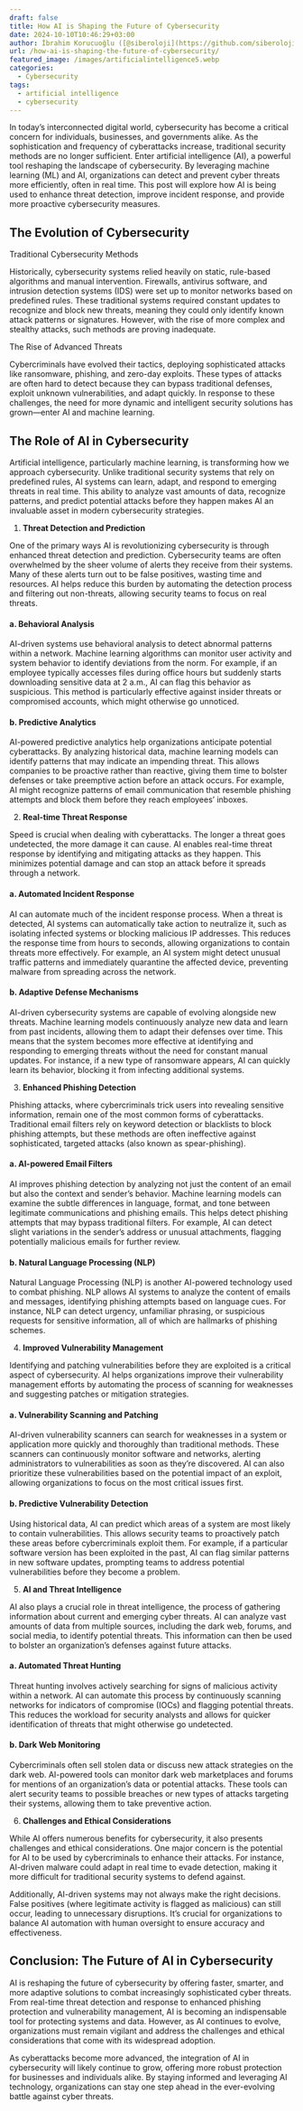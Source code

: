 ```yaml
---
draft: false
title: How AI is Shaping the Future of Cybersecurity
date: 2024-10-10T10:46:29+03:00
author: İbrahim Korucuoğlu ([@siberoloji](https://github.com/siberoloji))
url: /how-ai-is-shaping-the-future-of-cybersecurity/
featured_image: /images/artificialintelligence5.webp
categories:
  - Cybersecurity
tags:
  - artificial intelligence
  - cybersecurity
---
```



In today’s interconnected digital world, cybersecurity has become a critical concern for individuals, businesses, and governments alike. As the sophistication and frequency of cyberattacks increase, traditional security methods are no longer sufficient. Enter artificial intelligence (AI), a powerful tool reshaping the landscape of cybersecurity. By leveraging machine learning (ML) and AI, organizations can detect and prevent cyber threats more efficiently, often in real time. This post will explore how AI is being used to enhance threat detection, improve incident response, and provide more proactive cybersecurity measures.



## The Evolution of Cybersecurity



Traditional Cybersecurity Methods



Historically, cybersecurity systems relied heavily on static, rule-based algorithms and manual intervention. Firewalls, antivirus software, and intrusion detection systems (IDS) were set up to monitor networks based on predefined rules. These traditional systems required constant updates to recognize and block new threats, meaning they could only identify known attack patterns or signatures. However, with the rise of more complex and stealthy attacks, such methods are proving inadequate.



The Rise of Advanced Threats



Cybercriminals have evolved their tactics, deploying sophisticated attacks like ransomware, phishing, and zero-day exploits. These types of attacks are often hard to detect because they can bypass traditional defenses, exploit unknown vulnerabilities, and adapt quickly. In response to these challenges, the need for more dynamic and intelligent security solutions has grown—enter AI and machine learning.



## The Role of AI in Cybersecurity



Artificial intelligence, particularly machine learning, is transforming how we approach cybersecurity. Unlike traditional security systems that rely on predefined rules, AI systems can learn, adapt, and respond to emerging threats in real time. This ability to analyze vast amounts of data, recognize patterns, and predict potential attacks before they happen makes AI an invaluable asset in modern cybersecurity strategies.



1. **Threat Detection and Prediction**



One of the primary ways AI is revolutionizing cybersecurity is through enhanced threat detection and prediction. Cybersecurity teams are often overwhelmed by the sheer volume of alerts they receive from their systems. Many of these alerts turn out to be false positives, wasting time and resources. AI helps reduce this burden by automating the detection process and filtering out non-threats, allowing security teams to focus on real threats.


#### a. **Behavioral Analysis**



AI-driven systems use behavioral analysis to detect abnormal patterns within a network. Machine learning algorithms can monitor user activity and system behavior to identify deviations from the norm. For example, if an employee typically accesses files during office hours but suddenly starts downloading sensitive data at 2 a.m., AI can flag this behavior as suspicious. This method is particularly effective against insider threats or compromised accounts, which might otherwise go unnoticed.


#### b. **Predictive Analytics**



AI-powered predictive analytics help organizations anticipate potential cyberattacks. By analyzing historical data, machine learning models can identify patterns that may indicate an impending threat. This allows companies to be proactive rather than reactive, giving them time to bolster defenses or take preemptive action before an attack occurs. For example, AI might recognize patterns of email communication that resemble phishing attempts and block them before they reach employees’ inboxes.



2. **Real-time Threat Response**



Speed is crucial when dealing with cyberattacks. The longer a threat goes undetected, the more damage it can cause. AI enables real-time threat response by identifying and mitigating attacks as they happen. This minimizes potential damage and can stop an attack before it spreads through a network.


#### a. **Automated Incident Response**



AI can automate much of the incident response process. When a threat is detected, AI systems can automatically take action to neutralize it, such as isolating infected systems or blocking malicious IP addresses. This reduces the response time from hours to seconds, allowing organizations to contain threats more effectively. For example, an AI system might detect unusual traffic patterns and immediately quarantine the affected device, preventing malware from spreading across the network.


#### b. **Adaptive Defense Mechanisms**



AI-driven cybersecurity systems are capable of evolving alongside new threats. Machine learning models continuously analyze new data and learn from past incidents, allowing them to adapt their defenses over time. This means that the system becomes more effective at identifying and responding to emerging threats without the need for constant manual updates. For instance, if a new type of ransomware appears, AI can quickly learn its behavior, blocking it from infecting additional systems.



3. **Enhanced Phishing Detection**



Phishing attacks, where cybercriminals trick users into revealing sensitive information, remain one of the most common forms of cyberattacks. Traditional email filters rely on keyword detection or blacklists to block phishing attempts, but these methods are often ineffective against sophisticated, targeted attacks (also known as spear-phishing).


#### a. **AI-powered Email Filters**



AI improves phishing detection by analyzing not just the content of an email but also the context and sender’s behavior. Machine learning models can examine the subtle differences in language, format, and tone between legitimate communications and phishing emails. This helps detect phishing attempts that may bypass traditional filters. For example, AI can detect slight variations in the sender’s address or unusual attachments, flagging potentially malicious emails for further review.


#### b. **Natural Language Processing (NLP)**



Natural Language Processing (NLP) is another AI-powered technology used to combat phishing. NLP allows AI systems to analyze the content of emails and messages, identifying phishing attempts based on language cues. For instance, NLP can detect urgency, unfamiliar phrasing, or suspicious requests for sensitive information, all of which are hallmarks of phishing schemes.



4. **Improved Vulnerability Management**



Identifying and patching vulnerabilities before they are exploited is a critical aspect of cybersecurity. AI helps organizations improve their vulnerability management efforts by automating the process of scanning for weaknesses and suggesting patches or mitigation strategies.


#### a. **Vulnerability Scanning and Patching**



AI-driven vulnerability scanners can search for weaknesses in a system or application more quickly and thoroughly than traditional methods. These scanners can continuously monitor software and networks, alerting administrators to vulnerabilities as soon as they’re discovered. AI can also prioritize these vulnerabilities based on the potential impact of an exploit, allowing organizations to focus on the most critical issues first.


#### b. **Predictive Vulnerability Detection**



Using historical data, AI can predict which areas of a system are most likely to contain vulnerabilities. This allows security teams to proactively patch these areas before cybercriminals exploit them. For example, if a particular software version has been exploited in the past, AI can flag similar patterns in new software updates, prompting teams to address potential vulnerabilities before they become a problem.



5. **AI and Threat Intelligence**



AI also plays a crucial role in threat intelligence, the process of gathering information about current and emerging cyber threats. AI can analyze vast amounts of data from multiple sources, including the dark web, forums, and social media, to identify potential threats. This information can then be used to bolster an organization’s defenses against future attacks.


#### a. **Automated Threat Hunting**



Threat hunting involves actively searching for signs of malicious activity within a network. AI can automate this process by continuously scanning networks for indicators of compromise (IOCs) and flagging potential threats. This reduces the workload for security analysts and allows for quicker identification of threats that might otherwise go undetected.


#### b. **Dark Web Monitoring**



Cybercriminals often sell stolen data or discuss new attack strategies on the dark web. AI-powered tools can monitor dark web marketplaces and forums for mentions of an organization’s data or potential attacks. These tools can alert security teams to possible breaches or new types of attacks targeting their systems, allowing them to take preventive action.



6. **Challenges and Ethical Considerations**



While AI offers numerous benefits for cybersecurity, it also presents challenges and ethical considerations. One major concern is the potential for AI to be used by cybercriminals to enhance their attacks. For instance, AI-driven malware could adapt in real time to evade detection, making it more difficult for traditional security systems to defend against.



Additionally, AI-driven systems may not always make the right decisions. False positives (where legitimate activity is flagged as malicious) can still occur, leading to unnecessary disruptions. It’s crucial for organizations to balance AI automation with human oversight to ensure accuracy and effectiveness.





## Conclusion: The Future of AI in Cybersecurity



AI is reshaping the future of cybersecurity by offering faster, smarter, and more adaptive solutions to combat increasingly sophisticated cyber threats. From real-time threat detection and response to enhanced phishing protection and vulnerability management, AI is becoming an indispensable tool for protecting systems and data. However, as AI continues to evolve, organizations must remain vigilant and address the challenges and ethical considerations that come with its widespread adoption.



As cyberattacks become more advanced, the integration of AI in cybersecurity will likely continue to grow, offering more robust protection for businesses and individuals alike. By staying informed and leveraging AI technology, organizations can stay one step ahead in the ever-evolving battle against cyber threats.
